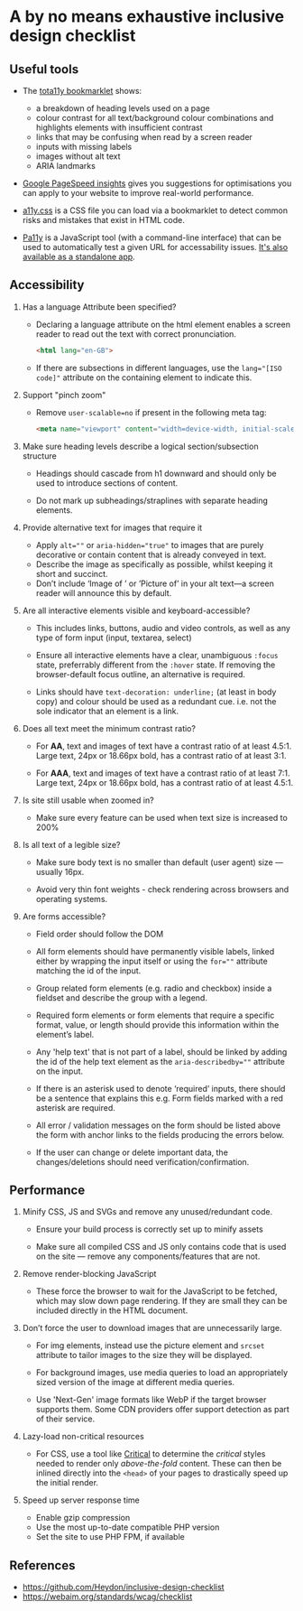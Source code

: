 # A by no means exhaustive inclusive design checklist

## Useful tools

- The [tota11y bookmarklet](http://khan.github.io/tota11y/) shows:

    - a breakdown of heading levels used on a page
    - colour contrast for all text/background colour combinations and highlights elements with insufficient contrast
    - links that may be confusing when read by a screen reader
    - inputs with missing labels
    - images without alt text
    - ARIA landmarks

- [Google PageSpeed insights](https://developers.google.com/speed/pagespeed/insights/) gives you suggestions for optimisations you can apply to your website to improve real-world performance.

- [a11y.css](https://ffoodd.github.io/a11y.css/) is a CSS file you can load via a bookmarklet to detect common risks and mistakes that exist in HTML code.

- [Pa11y](https://github.com/pa11y/pa11y) is a JavaScript tool (with a command-line interface) that can be used to automatically test a given URL for accessability issues. [It's also available as a standalone app](https://open-indy.github.io/Koa11y/).

## Accessibility

1. Has a language Attribute been specified?

    - Declaring a language attribute on the html element enables a screen reader to read out the text with correct pronunciation.
        ``` html
        <html lang="en-GB">
        ```

    - If there are subsections in different languages, use the `lang="[ISO code]"` attribute on the containing element to indicate this.

2. Support "pinch zoom"

    - Remove `user-scalable=no` if present in the following meta tag:
        ``` html
        <meta name="viewport" content="width=device-width, initial-scale=1">
        ```

3. Make sure heading levels describe a logical section/subsection structure

    - Headings should cascade from h1 downward and should only be used to introduce sections of content.

    - Do not mark up subheadings/straplines with separate heading elements.

4. Provide alternative text for images that require it

    - Apply `alt=""` or `aria-hidden="true"` to images that are purely decorative or contain content that is already conveyed in text.
    - Describe the image as specifically as possible, whilst keeping it short and succinct.
    - Don’t include  ‘Image of ’ or ’Picture of’ in your alt text—a screen reader will announce this by default.

5. Are all interactive elements visible and keyboard-accessible?

    - This includes links, buttons, audio and video controls, as well as any type of form input (input, textarea, select)

    - Ensure all interactive elements have a clear, unambiguous `:focus` state, preferrably different from the `:hover` state. If removing the browser-default focus outline, an alternative is required.

    - Links should have `text-decoration: underline;` (at least in body copy) and colour should be used as a redundant cue. i.e. not the sole indicator that an element is a link.

6. Does all text meet the minimum contrast ratio?

    - For **AA**, text and images of text have a contrast ratio of at least 4.5:1. Large text, 24px or 18.66px bold, has a contrast ratio of at least 3:1.

    - For **AAA**, text and images of text have a contrast ratio of at least 7:1. Large text, 24px or 18.66px bold, has a contrast ratio of at least 4.5:1.

7. Is site still usable when zoomed in?

    - Make sure every feature can be used when text size is increased to 200%

8. Is all text of a legible size?

    - Make sure body text is no smaller than default (user agent) size — usually 16px.

    - Avoid very thin font weights - check rendering across browsers and operating systems.

9. Are forms accessible?

    - Field order should follow the DOM

    - All form elements should have permanently visible labels, linked either by wrapping the input itself or using the `for=""` attribute matching the id of the input.

    - Group related form elements (e.g. radio and checkbox) inside a fieldset and describe the group with a legend.

    - Required form elements or form elements that require a specific format, value, or length should provide this information within the element’s label.

    - Any 'help text' that is not part of a label, should be linked by adding the id of the help text element as the `aria-describedby=""` attribute on the input.

    - If there is an asterisk used to denote ‘required’ inputs, there should be a sentence that explains this e.g. Form fields marked with a red asterisk are required.

    - All error / validation messages on the form should be listed above the form with anchor links to the fields producing the errors below.

    - If the user can change or delete important data, the changes/deletions should need verification/confirmation.

## Performance

1. Minify CSS, JS and SVGs and remove any unused/redundant code.

    - Ensure your build process is correctly set up to minify assets

    - Make sure all compiled CSS and JS only contains code that is used on the site — remove any components/features that are not.

2. Remove render-blocking JavaScript

    - These force the browser to wait for the JavaScript to be fetched, which may slow down page rendering. If they are small they can be included directly in the HTML document.

3. Don’t force the user to download images that are unnecessarily large.

    - For img elements, instead use the picture element and `srcset` attribute to tailor images to the size they will be displayed.

    - For background images, use media queries to load an appropriately sized version of the image at different media queries.

    - Use 'Next-Gen' image formats like WebP if the target browser supports them. Some CDN providers offer support detection as part of their service.

4. Lazy-load non-critical resources

    - For CSS, use a tool like [Critical](https://github.com/addyosmani/critical) to determine the _critical_ styles needed to render only _above-the-fold_ content. These can then be inlined directly into the `<head>` of your pages to drastically speed up the initial render.

5. Speed up server response time

    - Enable gzip compression
    - Use the most up-to-date compatible PHP version
    - Set the site to use PHP FPM, if available

## References

- https://github.com/Heydon/inclusive-design-checklist
- https://webaim.org/standards/wcag/checklist